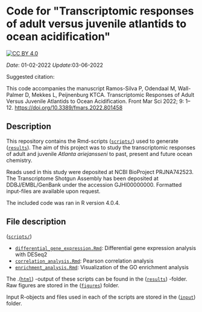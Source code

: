 # Code for "Transcriptomic responses of adult versus juvenile atlantids to ocean acidification"

[![CC BY 4.0][cc-by-shield]][cc-by]

[cc-by]: http://creativecommons.org/licenses/by/4.0/
[cc-by-shield]: https://img.shields.io/badge/License-CC%20BY%204.0-lightgrey.svg

_Date_: 01-02-2022
_Update_:03-06-2022

Suggested citation:

This code accompanies the manuscript Ramos-Silva P, Odendaal M, Wall-Palmer D, Mekkes L, Peijnenburg KTCA. Transcriptomic Responses of Adult Versus Juvenile Atlantids to Ocean Acidification. Front Mar Sci 2022; 9: 1–12. https://doi.org/10.3389/fmars.2022.801458

## Description

This repository contains the Rmd-scripts ([`scripts/`](scripts/)) used to generate ([`results`](results/)). The aim of this project was to study the transcriptomic responses of adult and juvenile _Atlanta ariejansseni_ to past, present and future ocean chemistry.

Reads used in this study were deposited at NCBI BioProject PRJNA742523. The Transcriptome Shotgun Assembly has been deposited at DDBJ/EMBL/GenBank under the accession GJHI00000000. Formatted input-files are available upon request.

The included code was ran in R version 4.0.4.

## File description
([`scripts/`](scripts/)) 

- [`differential_gene_expression.Rmd`](scripts/differential_gene_expression.Rmd): Differential gene expression analysis with DESeq2
- [`correlation_analysis.Rmd`](scripts/correlation_analysis.Rmd): Pearson correlation analysis
- [`enrichment_analysis.Rmd`](scripts/enrichment_analysis.Rmd): Visualization of the GO enrichment analysis

The .([`html`](results/html/)) -output of these scripts can be found in the ([`results`](results/)) -folder. Raw figures are stored in the ([`figures`](results/figures/))  folder.

Input R-objects and files used in each of the scripts are stored in the ([`input`](input/)) folder.
